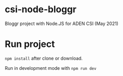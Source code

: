 # csi-node-bloggr

Bloggr project with Node.JS for ADEN CSI (May 2021)

# Run project

```npm install``` after clone or download.

Run in development mode with ```npm run dev```
